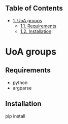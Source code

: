 <div id="table-of-contents">
<h2>Table of Contents</h2>
<div id="text-table-of-contents">
<ul>
<li><a href="#sec-1">1. UoA groups</a>
<ul>
<li><a href="#sec-1-1">1.1. Requirements</a></li>
<li><a href="#sec-1-2">1.2. Installation</a></li>
</ul>
</li>
</ul>
</div>
</div>

# UoA groups<a id="sec-1" name="sec-1"></a>

## Requirements<a id="sec-1-1" name="sec-1-1"></a>

-   python
-   argparse

## Installation<a id="sec-1-2" name="sec-1-2"></a>

pip install
